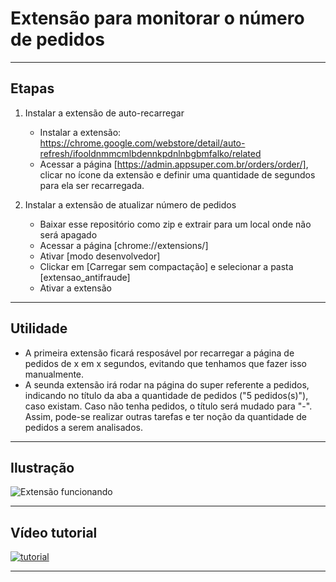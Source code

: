 # Extensão para monitorar o número de pedidos

***

## Etapas
1. Instalar a extensão de auto-recarregar
   * Instalar a extensão: https://chrome.google.com/webstore/detail/auto-refresh/ifooldnmmcmlbdennkpdnlnbgbmfalko/related
   * Acessar a página [https://admin.appsuper.com.br/orders/order/], clicar no ícone da extensão e definir uma quantidade de segundos para ela ser recarregada.

2. Instalar a extensão de atualizar número de pedidos
   * Baixar esse repositório como zip e extrair para um local onde não será apagado
   * Acessar a página [chrome://extensions/]
   * Ativar [modo desenvolvedor]
   * Clickar em [Carregar sem compactação] e selecionar a pasta [extensao_antifraude]
   * Ativar a extensão

***

## Utilidade
* A primeira extensão ficará resposável por recarregar a página de pedidos de x em x segundos, evitando que tenhamos que fazer isso manualmente. 
` `
* A seunda extensão irá rodar na página do super referente a pedidos, indicando no título da aba a quantidade de pedidos ("5 pedidos(s)"), caso existam. Caso não tenha pedidos, o título será mudado para "-". Assim, pode-se realizar outras tarefas e ter noção da quantidade de pedidos a serem analisados.

***

## Ilustração
![Extensão funcionando](https://i.imgur.com/P46LYYb.png)

***

## Vídeo tutorial
[![tutorial](http://img.youtube.com/vi/p5VAlWwiYwA/0.jpg)](http://www.youtube.com/watch?v=p5VAlWwiYwA "tutorial")

***
